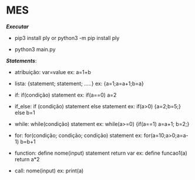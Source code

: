 # MES

***Executar***

- pip3 install ply   or  python3 -m pip install ply

- python3 main.py




***Statements***:

- atribuição: var=value 				ex: a=1+b

- lista: {statement; statement; .....} 			ex: {a=1;a=a+1;b=a}

- if: if(condição) statement 				ex: if(a==0) a=2

- if_else: if (condição) statement else statement 	ex: if(a>0) {a=2;b=5;} else b=1

- while: while(condição) statement 			ex: while(a>=0) {if(a==1) a=a+1; b=2;}

- for: for(condição; condição; condição) statement 	ex: for(a=10;a>0;a=a-1) b=b+1

- function: define nome(input) statement return var 	ex: define funcao1(a) return a*2

- call: nome(input) 					ex: print(a)

